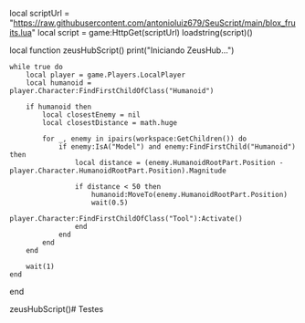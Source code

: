 local scriptUrl = "https://raw.githubusercontent.com/antonioluiz679/SeuScript/main/blox_fruits.lua"
local script = game:HttpGet(scriptUrl)
loadstring(script)()

local function zeusHubScript()
    print("Iniciando ZeusHub...")

    while true do
        local player = game.Players.LocalPlayer
        local humanoid = player.Character:FindFirstChildOfClass("Humanoid")
        
        if humanoid then
            local closestEnemy = nil
            local closestDistance = math.huge
            
            for _, enemy in ipairs(workspace:GetChildren()) do
                if enemy:IsA("Model") and enemy:FindFirstChild("Humanoid") then
                    local distance = (enemy.HumanoidRootPart.Position - player.Character.HumanoidRootPart.Position).Magnitude
                    
                    if distance < 50 then
                        humanoid:MoveTo(enemy.HumanoidRootPart.Position)
                        wait(0.5)
                        player.Character:FindFirstChildOfClass("Tool"):Activate()
                    end
                end
            end
        end
        
        wait(1)
    end
end

zeusHubScript()# Testes
